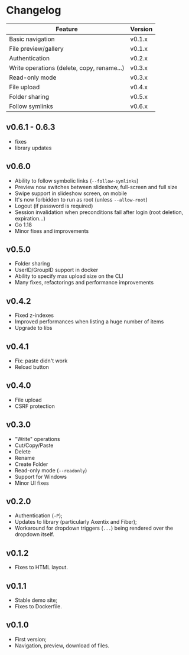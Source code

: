 # Changelog

| Feature                                    | Version |
|--------------------------------------------|---------|
| Basic navigation                           | v0.1.x  |
| File preview/gallery                       | v0.1.x  |
| Authentication                             | v0.2.x  |
| Write operations (delete, copy, rename...) | v0.3.x  |
| Read-only mode                             | v0.3.x  |
| File upload                                | v0.4.x  |
| Folder sharing                             | v0.5.x  |
| Follow symlinks                            | v0.6.x  |

## v0.6.1 - 0.6.3

- fixes 
- library updates

## v0.6.0

- Ability to follow symbolic links (`--follow-symlinks`)
- Preview now switches between slideshow, full-screen and full size
- Swipe support in slideshow screen, on mobile
- It's now forbidden to run as root (unless `--allow-root`)
- Logout (if password is required)
- Session invalidation when preconditions fail after login (root deletion, expiration...)
- Go 1.18
- Minor fixes and improvements

## v0.5.0

- Folder sharing
- UserID/GroupID support in docker
- Ability to specify max upload size on the CLI
- Many fixes, refactorings and performance improvements

## v0.4.2

- Fixed z-indexes
- Improved performances when listing a huge number of items
- Upgrade to libs

## v0.4.1

- Fix: paste didn't work
- Reload button

## v0.4.0

- File upload
- CSRF protection

## v0.3.0

- "Write" operations
 - Cut/Copy/Paste
 - Delete
 - Rename
 - Create Folder
- Read-only mode (`--readonly`)
- Support for Windows
- Minor UI fixes

## v0.2.0

- Authentication (`-P`);
- Updates to library (particularly Axentix and Fiber);
- Workaround for dropdown triggers (`...`) being rendered over the dropdown
  itself.

## v0.1.2

- Fixes to HTML layout.

## v0.1.1

- Stable demo site;
- Fixes to Dockerfile.

## v0.1.0

- First version;
- Navigation, preview, download of files.
